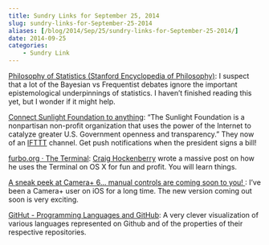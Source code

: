 ```yaml
---
title: Sundry Links for September 25, 2014
slug: sundry-links-for-September-25-2014
aliases: [/blog/2014/Sep/25/sundry-links-for-September-25-2014/]
date: 2014-09-25
categories:
    - Sundry Link
---
```


[Philosophy of Statistics (Stanford Encyclopedia of Philosophy)](http://plato.stanford.edu/entries/statistics/): I suspect that a lot of the Bayesian vs Frequentist debates ignore the important epistemological underpinnings of statistics. I haven’t finished reading this yet, but I wonder if it might help.

[Connect Sunlight Foundation to anything](https://ifttt.com/sunlightfoundation): “The Sunlight Foundation is a nonpartisan non-profit organization that uses the power of the Internet to catalyze greater U.S. Government openness and transparency.” They now of an [IFTTT](https://ifttt.com) channel. Get push notifications when the president signs a bill!

[furbo.org · The Terminal](http://furbo.org/2014/09/03/the-terminal/): [Craig Hockenberry](http://www.twitter.com/chockenberry) wrote a massive post on how he uses the Terminal on OS X for fun and profit. You will learn things.

[A sneak peek at Camera+ 6… manual controls are coming soon to you! ](http://snapsnapsnap.photos/a-sneak-peek-at-camera-6-manual-controls-are-coming-soon-to-you/): I’ve been a Camera+ user on iOS for a long time. The new version coming out soon is very exciting.

[GitHut - Programming Languages and GitHub](http://githut.info/): A very clever visualization of various languages represented on Github and of the properties of their respective repositories.
